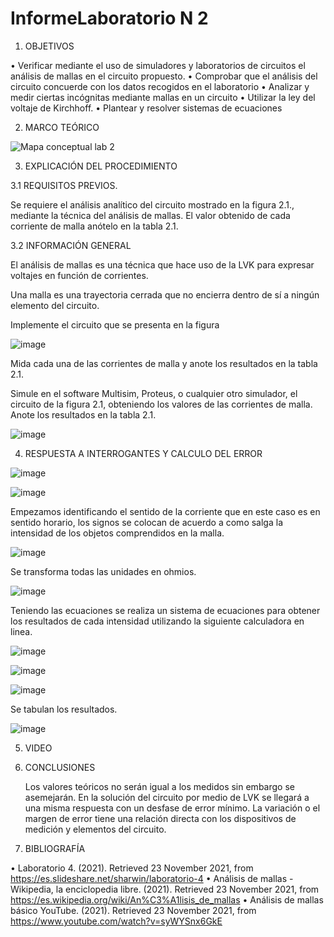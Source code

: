# InformeLaboratorio N 2

1. OBJETIVOS

•	Verificar mediante el uso de simuladores y laboratorios de circuitos el análisis de mallas en el circuito propuesto. 
•	Comprobar que el análisis del circuito concuerde con los datos recogidos en el laboratorio
•	Analizar y medir ciertas incógnitas mediante mallas en un circuito
•	Utilizar la ley del voltaje de Kirchhoff.
•	Plantear y resolver sistemas de ecuaciones



2. MARCO TEÓRICO 

![Mapa conceptual lab 2](https://user-images.githubusercontent.com/93899720/142967874-94065b5a-46ab-4622-81b2-0f8080ca52e0.jpg)

3. EXPLICACIÓN DEL PROCEDIMIENTO

3.1 REQUISITOS PREVIOS.

Se requiere el análisis analítico del circuito mostrado en la figura 2.1., mediante la técnica del análisis de mallas. El valor obtenido de cada corriente de malla anótelo en la tabla 2.1.

3.2 INFORMACIÓN GENERAL

El análisis de mallas es una técnica que hace uso de la LVK para expresar voltajes en función de corrientes.

Una malla es una trayectoria cerrada que no encierra dentro de sí a ningún elemento del circuito.

   Implemente el circuito que se presenta en la figura 
   
   ![image](https://user-images.githubusercontent.com/93899720/142968568-fadb563e-5618-4252-b913-20d265af3b52.png)
   
   Mida cada una de las corrientes de malla y anote los resultados en la tabla 2.1.

   Simule en el software Multisim, Proteus, o cualquier otro simulador, el circuito de la figura 2.1, obteniendo los valores de las corrientes de malla. Anote los resultados en    la tabla 2.1.
   
   ![image](https://user-images.githubusercontent.com/93899720/142968711-4d235098-e914-4c9f-b04d-a630554c0f3f.png)
   
4. RESPUESTA A INTERROGANTES Y CALCULO DEL ERROR


![image](https://user-images.githubusercontent.com/93899720/142971573-cc2e080c-4bec-445f-8e69-67ad1a7a85dc.png)


![image](https://user-images.githubusercontent.com/93899720/142971634-b157c20a-352a-4ff4-92c2-00f5789f5b47.png)


Empezamos identificando el sentido de la corriente que en este caso es en sentido horario, los signos se colocan de acuerdo a como salga la intensidad de los objetos comprendidos en la malla.


![image](https://user-images.githubusercontent.com/93899720/142971679-1d1de94b-eb80-4a8c-899c-700839dc353a.png)


Se transforma todas las unidades en ohmios.


![image](https://user-images.githubusercontent.com/93899720/142971721-87b1d0c4-cdaa-47d6-9248-c9bdfffd7568.png)


Teniendo las ecuaciones se realiza un sistema de ecuaciones para obtener los resultados de cada intensidad utilizando la siguiente calculadora en linea.


![image](https://user-images.githubusercontent.com/93899720/142974408-02d15130-8379-4884-8c2c-a87b6d7e5d1c.png)


![image](https://user-images.githubusercontent.com/93899720/142974691-9ccf3858-62c5-4139-9b3b-8448ec57a938.png)


![image](https://user-images.githubusercontent.com/93899720/142971764-343b2d07-b79f-4392-868d-5fe7530e2a19.png)


Se tabulan los resultados.


![image](https://user-images.githubusercontent.com/93899720/142971837-442f2f73-54da-4999-bdbf-832c3d03f837.png)



5. VIDEO

6. CONCLUSIONES

   Los valores teóricos no serán igual a los medidos sin embargo  se asemejarán. En  la solución del circuito por medio de LVK se llegará a una misma respuesta con un desfase de      error  mínimo. La variación o el margen de error tiene una relación directa con los dispositivos de medición y elementos del circuito. 

7. BIBLIOGRAFÍA
    
•	Laboratorio 4. (2021). Retrieved 23 November 2021, from https://es.slideshare.net/sharwin/laboratorio-4
•	Análisis de mallas - Wikipedia, la enciclopedia libre. (2021). Retrieved 23 November 2021, from https://es.wikipedia.org/wiki/An%C3%A1lisis_de_mallas
•	Análisis de mallas básico YouTube. (2021). Retrieved 23 November 2021, from https://www.youtube.com/watch?v=syWYSnx6GkE



